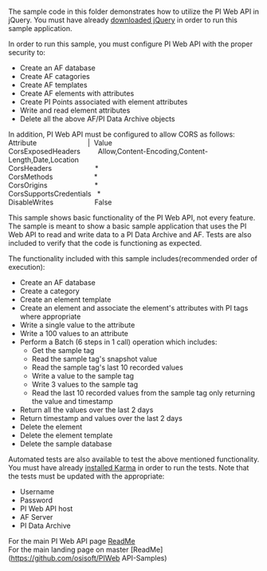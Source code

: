 The sample code in this folder demonstrates how to utilize the PI Web API in jQuery. You must have already [downloaded jQuery](https://jquery.com/download/) in order to run this sample application.

In order to run this sample, you must configure PI Web API with the proper security to:
- Create an AF database
- Create AF catagories
- Create AF templates
- Create AF elements with attributes
- Create PI Points associated with element attributes
- Write and read element attributes
- Delete all the above AF/PI Data Archive objects  

In addition, PI Web API must be configured to allow CORS as follows:  
Attribute&nbsp;&nbsp;&nbsp;&nbsp;&nbsp;&nbsp;&nbsp;&nbsp;&nbsp;&nbsp;&nbsp;&nbsp;&nbsp;&nbsp;&nbsp;&nbsp;&nbsp;&nbsp;&nbsp;&nbsp;&nbsp;&nbsp;&nbsp;&nbsp;&nbsp;&nbsp;|&nbsp;&nbsp;Value  
CorsExposedHeaders&nbsp;&nbsp;&nbsp;&nbsp;&nbsp;&nbsp;&nbsp;&nbsp;&nbsp;Allow,Content-Encoding,Content-Length,Date,Location  
CorsHeaders&nbsp;&nbsp;&nbsp;&nbsp;&nbsp;&nbsp;&nbsp;&nbsp;&nbsp;&nbsp;&nbsp;&nbsp;&nbsp;&nbsp;&nbsp;&nbsp;&nbsp;&nbsp;&nbsp;&nbsp;&nbsp;&nbsp;*  
CorsMethods&nbsp;&nbsp;&nbsp;&nbsp;&nbsp;&nbsp;&nbsp;&nbsp;&nbsp;&nbsp;&nbsp;&nbsp;&nbsp;&nbsp;&nbsp;&nbsp;&nbsp;&nbsp;&nbsp;&nbsp;&nbsp;*  
CorsOrigins&nbsp;&nbsp;&nbsp;&nbsp;&nbsp;&nbsp;&nbsp;&nbsp;&nbsp;&nbsp;&nbsp;&nbsp;&nbsp;&nbsp;&nbsp;&nbsp;&nbsp;&nbsp;&nbsp;&nbsp;&nbsp;&nbsp;&nbsp;&nbsp;*  
CorsSupportsCredentials&nbsp;&nbsp;&nbsp;*  
DisableWrites&nbsp;&nbsp;&nbsp;&nbsp;&nbsp;&nbsp;&nbsp;&nbsp;&nbsp;&nbsp;&nbsp;&nbsp;&nbsp;&nbsp;&nbsp;&nbsp;&nbsp;&nbsp;&nbsp;&nbsp;&nbsp;False  

This sample shows basic functionality of the PI Web API, not every feature. The sample is meant to show a basic sample application that uses the PI Web API to read and write data to a PI Data Archive and AF. Tests are also included to verify that the code is functioning as expected.

The functionality included with this sample includes(recommended order of execution):
- Create an AF database
- Create a category
- Create an element template
- Create an element and associate the element's attributes with PI tags where appropriate
- Write a single value to the attribute
- Write a 100 values to an attribute
- Perform a Batch (6 steps in 1 call) operation which includes:  
  - Get the sample tag  
  - Read the sample tag's snapshot value  
  - Read the sample tag's last 10 recorded values  
  - Write a value to the sample tag  
  - Write 3 values to the sample tag  
  - Read the last 10 recorded values from the sample tag only returning the value and timestamp
- Return all the values over the last 2 days
- Return timestamp and values over the last 2 days  
- Delete the element
- Delete the element template
- Delete the sample database

Automated tests are also available to test the above mentioned functionality. You must have already [installed Karma](https://karma-runner.github.io/latest/index.html) in order to run the tests.  Note that the tests must be updated with the appropriate:
- Username
- Password
- PI Web API host
- AF Server
- PI Data Archive

For the main PI Web API page [ReadMe](../)<br />
For the main landing page on master [ReadMe](https://github.com/osisoft/PIWeb API-Samples)